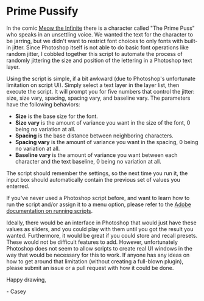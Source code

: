 # Prime Pussify
In the comic [Meow the Infinite](https://meowtheinfinite.com) there is a character called "The Prime Puss" who speaks in an unsettling voice. We wanted the text for the character to be jarring, but we didn't want to restrict font choices to only fonts with built-in jitter. Since Photoshop itself is not able to do basic font operations like random jitter, I cobbled together this script to automate the process of randomly jittering the size and position of the lettering in a Photoshop text layer.

Using the script is simple, if a bit awkward (due to Photoshop's unfortunate limitation on script UI). Simply select a text layer in the layer list, then execute the script. It will prompt you for five numbers that control the jitter: size, size vary, spacing, spacing vary, and baseline vary. The parameters have the following behaviors:

* **Size** is the base size for the font.
* **Size vary** is the amount of variance you want in the size of the font, 0 being no variation at all.
* **Spacing** is the base distance between neighboring characters.
* **Spacing vary** is the amount of variance you want in the spacing, 0 being no variation at all.
* **Baseline vary** is the amount of variance you want between each character and the text baseline, 0 being no variation at all.

The script should remember the settings, so the next time you run it, the input box should automatically contain the previous set of values you enterred.

If you've never used a Photoshop script before, and want to learn how to run the script and/or assign it to a menu option, please refer to the [Adobe documentation on running scripts](https://helpx.adobe.com/photoshop/using/scripting.html).

Ideally, there would be an interface in Photoshop that would just have these values as sliders, and you could play with them until you got the result you wanted. Furthermore, it would be great if you could store and recall presets. These would not be difficult features to add. However, unfortunately Photoshop does not seem to allow scripts to create real UI windows in the way that would be necessary for this to work. If anyone has any ideas on how to get around that limitation (without creating a full-blown plugin), please submit an issue or a pull request with how it could be done.

Happy drawing,

\- Casey
